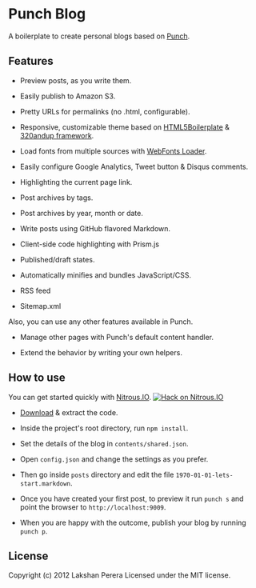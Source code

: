 # Punch Blog

A boilerplate to create personal blogs based on [Punch](http://laktek.github.com/punch).

## Features

* Preview posts, as you write them.

* Easily publish to Amazon S3.

* Pretty URLs for permalinks (no .html, configurable).

* Responsive, customizable theme based on [HTML5Boilerplate](html5boilerplate.com) & [320andup framework](https://github.com/malarkey/320andup/).

* Load fonts from multiple sources with [WebFonts Loader](https://github.com/typekit/webfontloader).

* Easily configure Google Analytics, Tweet button & Disqus comments.

* Highlighting the current page link.

* Post archives by tags.

* Post archives by year, month or date.

* Write posts using GitHub flavored Markdown.

* Client-side code highlighting with Prism.js

* Published/draft states.

* Automatically minifies and bundles JavaScript/CSS.

* RSS feed 

* Sitemap.xml

Also, you can use any other features available in Punch.

* Manage other pages with Punch's default content handler.

* Extend the behavior by writing your own helpers.

## How to use

You can get started quickly with [Nitrous.IO](https://www.nitrous.io/hack_button?source=embed&runtime=nodejs&repo=laktek%2Fpunch-blog&file_to_open=README). [![Hack on Nitrous.IO](https://d3o0mnbgv6k92a.cloudfront.net/assets/hack-s-v1-7475db0cf93fe5d1e29420c928ebc614.png)](https://www.nitrous.io/hack_button?source=embed&runtime=nodejs&repo=laktek%2Fpunch-blog&file_to_open=README)

* [Download](https://github.com/laktek/punch-blog/archive/master.zip) & extract the code.

* Inside the project's root directory, run `npm install`.

* Set the details of the blog in `contents/shared.json`.

* Open `config.json` and change the settings as you prefer.

* Then go inside `posts` directory and edit the file `1970-01-01-lets-start.markdown`.

* Once you have created your first post, to preview it run `punch s` and point the browser to `http://localhost:9009`. 

* When you are happy with the outcome, publish your blog by running `punch p`.

## License

Copyright (c) 2012 Lakshan Perera
Licensed under the MIT license.
